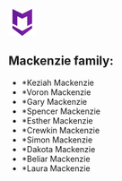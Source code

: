 ![я сосал меня ебали](https://github.com/adam-p/markdown-here/raw/master/src/common/images/icon48.png "ыы")

## Mackenzie family:
+ *Keziah Mackenzie
+ *Voron Mackenzie
+ *Gary Mackenzie
+ *Spencer Mackenzie
+ *Esther Mackenzie
+ *Crewkin Mackenzie
+ *Simon Mackenzie
+ *Dakota Mackenzie
+ *Beliar Mackenzie
+ *Laura Mackenzie
